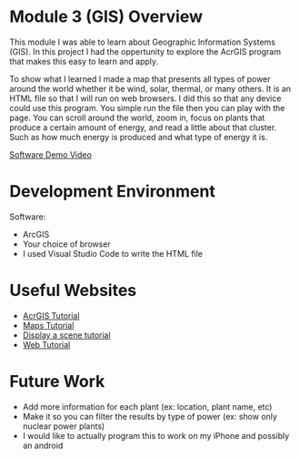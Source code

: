 # Module 3 (GIS) Overview

This module I was able to learn about Geographic Information Systems (GIS). In this project I had the oppertunity to explore the AcrGIS program that makes this easy to learn and apply.

To show what I learned I made a map that presents all types of power around the world whether it be wind, solar, thermal, or many others. It is an HTML file so that I will run on web browsers. I did this so that any device could use this program. You simple run the file then you can play with the page. You can scroll around the world, zoom in, focus on plants that produce a certain amount of energy, and read a little about that cluster. Such as how much energy is produced and what type of energy it is.

[Software Demo Video](https://youtu.be/C9BujOk_idw)

# Development Environment

Software:
* ArcGIS
* Your choice of browser
* I used Visual Studio Code to write the HTML file

# Useful Websites

* [AcrGIS Tutorial](https://developers.arcgis.com/documentation/mapping-apis-and-services/tutorials/)
* [Maps Tutorial](https://developers.arcgis.com/documentation/mapping-apis-and-services/maps/tutorials/apis/display-a-map/)
* [Display a scene tutorial](https://developers.arcgis.com/documentation/mapping-apis-and-services/tutorials/)
* [Web Tutorial](https://developers.arcgis.com/documentation/mapping-apis-and-services/apis-and-sdks/#web-apis)

# Future Work

* Add more information for each plant (ex: location, plant name, etc)
* Make it so you can filter the results by type of power (ex: show only nuclear power plants)
* I would like to actually program this to work on my iPhone and possibly an android
